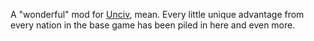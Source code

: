 A "wonderful" mod for [Unciv](https://github.com/yairm210/Unciv/), mean. Every little unique advantage from every nation in the base game has been piled in here and even more.
